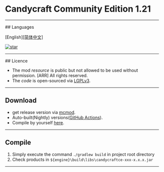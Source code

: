 # Candycraft Community Edition 1.21

<hr>
## Languages

[English][[简体中文]](README_cn.md)

[![star](https://gitee.com/Bread-NiceCat/candycraftce/badge/star.svg?theme=dark)](https://gitee.com/Bread-NiceCat/candycraftce/stargazers)

<hr>
## Licence

- The mod *resource* is public but not allowed to be used without permission. [ARR] All rights reserved.
- The *code* is open-sourced via [LGPLv3](LICENSE).

<hr>

## Download

- get release version via [mcmod](https://www.mcmod.cn/download/8526.html).
- Auto-built(Nightly) versions([GitHub Actions](.docs/autobuild.md)).
- Compile by yourself [here](#Compile).

<hr>

## Compile

1. Simply execute the command `./gradlew build` in project root directory
2. Check products in `${engine}\build\libs\candycraftce-xxx-x.x.x.jar`

<hr>
